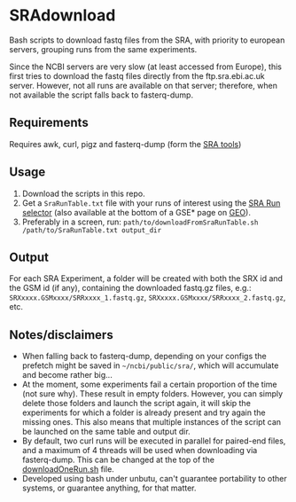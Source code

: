 # SRAdownload

Bash scripts to download fastq files from the SRA, with priority to european servers, grouping runs from the same experiments.

Since the NCBI servers are very slow (at least accessed from Europe), this first tries to download the fastq files directly from the ftp.sra.ebi.ac.uk server.
However, not all runs are available on that server; therefore, when not available the script falls back to fasterq-dump.

## Requirements

Requires awk, curl, pigz and fasterq-dump (form the [SRA tools](https://github.com/ncbi/sra-tools))

## Usage

1. Download the scripts in this repo.
2. Get a `SraRunTable.txt` file with your runs of interest using the [SRA Run selector](https://www.ncbi.nlm.nih.gov/Traces/study/) (also available at the bottom of a GSE* page on [GEO](https://www.ncbi.nlm.nih.gov/geo/)).
3. Preferably in a screen, run: `path/to/downloadFromSraRunTable.sh /path/to/SraRunTable.txt output_dir`

## Output

For each SRA Experiment, a folder will be created with both the SRX id and the GSM id (if any), containing the downloaded fastq.gz files, e.g.: `SRXxxxx.GSMxxxx/SRRxxxx_1.fastq.gz`, `SRXxxxx.GSMxxxx/SRRxxxx_2.fastq.gz`, etc.

## Notes/disclaimers

- When falling back to fasterq-dump, depending on your configs the prefetch might be saved in `~/ncbi/public/sra/`, which will accumulate and become rather big...
- At the moment, some experiments fail a certain proportion of the time (not sure why). These result in empty folders. However, you can simply delete those folders and launch the script again, it will skip the experiments for which a folder is already present and try again the missing ones. This also means that multiple instances of the script can be launched on the same table and output dir.
- By default, two curl runs will be executed in parallel for paired-end files, and a maximum of 4 threads will be used when downloading via fasterq-dump. This can be changed at the top of the [downloadOneRun.sh](downloadOneRun.sh#L19) file.
- Developed using bash under unbutu, can't guarantee portability to other systems, or guarantee anything, for that matter.
